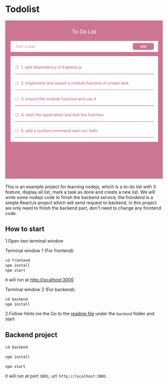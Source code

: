 # Todolist

![todo](todo.png)

This is an example project for learning nodejs, which is a to-do list with 3 feature, display all list, mark a task as done and create a new list.
We will write some nodejs code to finish the backend service, the frondend is a simple ReactJs project which will send request to backend, in this project we only need to finish the backend part, don't need to change any frontend code.

## How to start
1.Open two terminal window

Terminal window 1 (For frontend):
```
cd frontend
npm install
npm start
```

it will run at [http://localhost:3000](http://localhost:3000)

Terminal window 2 (For backend):
```
cd backend
npm install
```

2.Follow Hints ine the Go to the [readme file](./backend/README.md) under the `backend` folder and start

## Backend project

`cd backend`

`npm install`

`npm start`

it will run at port `3001`, url: `http://localhost:3001`
